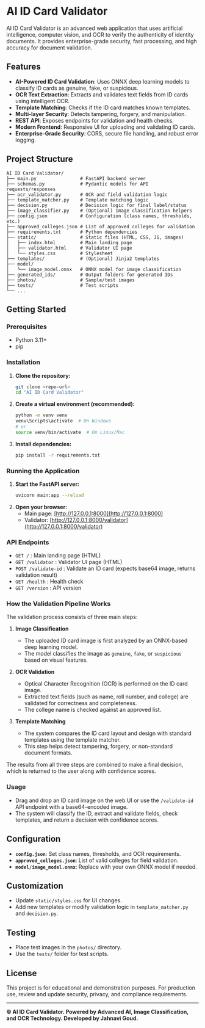 # AI ID Card Validator

AI ID Card Validator is an advanced web application that uses artificial intelligence, computer vision, and OCR to verify the authenticity of identity documents. It provides enterprise-grade security, fast processing, and high accuracy for document validation.

## Features
- **AI-Powered ID Card Validation**: Uses ONNX deep learning models to classify ID cards as genuine, fake, or suspicious.
- **OCR Text Extraction**: Extracts and validates text fields from ID cards using intelligent OCR.
- **Template Matching**: Checks if the ID card matches known templates.
- **Multi-layer Security**: Detects tampering, forgery, and manipulation.
- **REST API**: Exposes endpoints for validation and health checks.
- **Modern Frontend**: Responsive UI for uploading and validating ID cards.
- **Enterprise-Grade Security**: CORS, secure file handling, and robust error logging.

## Project Structure
```
AI ID Card Validator/
├── main.py                # FastAPI backend server
├── schemas.py             # Pydantic models for API requests/responses
├── ocr_validator.py       # OCR and field validation logic
├── template_matcher.py    # Template matching logic
├── decision.py            # Decision logic for final label/status
├── image_classifier.py    # (Optional) Image classification helpers
├── config.json            # Configuration (class names, thresholds, etc.)
├── approved_colleges.json # List of approved colleges for validation
├── requirements.txt       # Python dependencies
├── static/                # Static files (HTML, CSS, JS, images)
│   ├── index.html         # Main landing page
│   ├── validator.html     # Validator UI page
│   └── styles.css         # Stylesheet
├── templates/             # (Optional) Jinja2 templates
├── model/
│   └── image_model.onnx   # ONNX model for image classification
├── generated_ids/         # Output folders for generated IDs
├── photos/                # Sample/test images
├── tests/                 # Test scripts
└── ...
```

## Getting Started

### Prerequisites
- Python 3.11+
- pip

### Installation
1. **Clone the repository:**
   ```sh
   git clone <repo-url>
   cd "AI ID Card Validator"
   ```
2. **Create a virtual environment (recommended):**
   ```sh
   python -m venv venv
   venv\Scripts\activate  # On Windows
   # or
   source venv/bin/activate  # On Linux/Mac
   ```
3. **Install dependencies:**
   ```sh
   pip install -r requirements.txt
   ```

### Running the Application
1. **Start the FastAPI server:**
   ```sh
   uvicorn main:app --reload
   ```
2. **Open your browser:**
   - Main page: [http://127.0.0.1:8000](http://127.0.0.1:8000)
   - Validator: [http://127.0.0.1:8000/validator](http://127.0.0.1:8000/validator)

### API Endpoints
- `GET /` : Main landing page (HTML)
- `GET /validator` : Validator UI page (HTML)
- `POST /validate-id` : Validate an ID card (expects base64 image, returns validation result)
- `GET /health` : Health check
- `GET /version` : API version


### How the Validation Pipeline Works
The validation process consists of three main steps:

1. **Image Classification**
   - The uploaded ID card image is first analyzed by an ONNX-based deep learning model.
   - The model classifies the image as `genuine`, `fake`, or `suspicious` based on visual features.

2. **OCR Validation**
   - Optical Character Recognition (OCR) is performed on the ID card image.
   - Extracted text fields (such as name, roll number, and college) are validated for correctness and completeness.
   - The college name is checked against an approved list.

3. **Template Matching**
   - The system compares the ID card layout and design with standard templates using the template matcher.
   - This step helps detect tampering, forgery, or non-standard document formats.

The results from all three steps are combined to make a final decision, which is returned to the user along with confidence scores.

### Usage
- Drag and drop an ID card image on the web UI or use the `/validate-id` API endpoint with a base64-encoded image.
- The system will classify the ID, extract and validate fields, check templates, and return a decision with confidence scores.

## Configuration
- **`config.json`**: Set class names, thresholds, and OCR requirements.
- **`approved_colleges.json`**: List of valid colleges for field validation.
- **`model/image_model.onnx`**: Replace with your own ONNX model if needed.

## Customization
- Update `static/styles.css` for UI changes.
- Add new templates or modify validation logic in `template_matcher.py` and `decision.py`.

## Testing
- Place test images in the `photos/` directory.
- Use the `tests/` folder for test scripts.

## License
This project is for educational and demonstration purposes. For production use, review and update security, privacy, and compliance requirements.

---
**© AI ID Card Validator. Powered by Advanced AI, Image Classification, and OCR Technology. Developed by Jahnavi Goud.**
